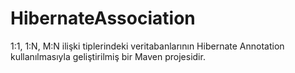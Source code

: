 # HibernateAssociation
1:1, 1:N, M:N ilişki tiplerindeki veritabanlarının Hibernate Annotation kullanılmasıyla geliştirilmiş bir Maven projesidir. 

